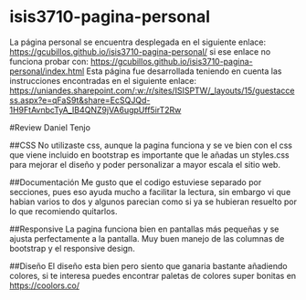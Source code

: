 # isis3710-pagina-personal
La página personal se encuentra desplegada en el siguiente enlace: https://gcubillos.github.io/isis3710-pagina-personal/ si ese enlace no funciona probar con: https://gcubillos.github.io/isis3710-pagina-personal/index.html Esta página fue desarrollada teniendo en cuenta las instrucciones encontradas en el siguiente enlace: https://uniandes.sharepoint.com/:w:/r/sites/ISISPTW/_layouts/15/guestaccess.aspx?e=qFaS9t&share=EcSQJQd-1H9FtAvnbcTyA_IB4QNZ9jVA6ugpUff5irT2Rw


#Review Daniel Tenjo

##CSS
No utilizaste css, aunque la pagina funciona y se ve bien con el css que viene incluido en bootstrap es importante que le añadas un styles.css para mejorar el diseño y poder personalizar a mayor escala el sitio web.

##Documentación
Me gusto que el codigo estuviese separado por secciones, pues eso ayuda mucho a facilitar la lectura, sin embargo vi que habian varios to dos y algunos parecian como si ya se hubieran resuelto por lo que recomiendo quitarlos.

##Responsive
La pagina funciona bien en pantallas más pequeñas y se ajusta perfectamente a la pantalla. Muy buen manejo de las columnas de bootstrap y el responsive design.

##Diseño 
El diseño esta bien pero siento que ganaria bastante añadiendo colores, si te interesa puedes encontrar paletas de colores super bonitas en https://coolors.co/
